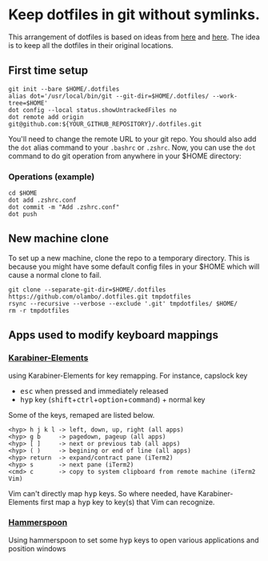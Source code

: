 # Keep dotfiles in git without symlinks.

This arrangement of dotfiles is based on ideas from [here](https://news.ycombinator.com/item?id=11070797) and [here](https://github.com/anandpiyer/.dotfiles/tree/master/.dotfiles). 
The idea is to keep all the dotfiles in their original locations.

## First time setup
```
git init --bare $HOME/.dotfiles
alias dot='/usr/local/bin/git --git-dir=$HOME/.dotfiles/ --work-tree=$HOME'
dot config --local status.showUntrackedFiles no
dot remote add origin git@github.com:${YOUR_GITHUB_REPOSITORY}/.dotfiles.git
```
You'll need to change the remote URL to your git repo. You should also add the `dot` alias command to your `.bashrc` or  `.zshrc`. 
Now, you can use the `dot` command to do git operation from anywhere in your $HOME directory:

### Operations (example)
```
cd $HOME
dot add .zshrc.conf
dot commit -m "Add .zshrc.conf"
dot push
```
## New machine clone
To set up a new machine, clone the repo to a temporary directory. 
This is because you might have some default config files in your $HOME which will cause a normal clone to fail.
```
git clone --separate-git-dir=$HOME/.dotfiles https://github.com/olambo/.dotfiles.git tmpdotfiles
rsync --recursive --verbose --exclude '.git' tmpdotfiles/ $HOME/
rm -r tmpdotfiles
```
## Apps used to modify keyboard mappings

### [Karabiner-Elements](https://pqrs.org/osx/karabiner/)
using Karabiner-Elements for key remapping. For instance, capslock key
- <kbd>esc</kbd> when pressed and immediately released
- <kbd>hyp</kbd> key (<kbd>shift</kbd>+<kbd>ctrl</kbd>+<kbd>option</kbd>+<kbd>command</kbd>) + normal key

Some of the keys, remaped are listed below.

```
<hyp> h j k l -> left, down, up, right (all apps)
<hyp> g b     -> pagedown, pageup (all apps)
<hyp> [ ]     -> next or previous tab (all apps)
<hyp> ( )     -> begining or end of line (all apps)
<hyp> return  -> expand/contract pane (iTerm2) 
<hyp> s       -> next pane (iTerm2) 
<cmd> c       -> copy to system clipboard from remote machine (iTerm2 Vim)
```
Vim can't directly map <kbd>hyp</kbd> keys. So where needed, have Karabiner-Elements first map a <kbd>hyp</kbd> key to key(s) that Vim can recognize.

### [Hammerspoon](https://www.hammerspoon.org)
Using hammerspoon to set some <kbd>hyp</kbd> keys to open various applications and position windows


